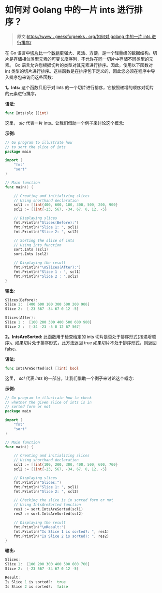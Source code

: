 # 如何对 Golang 中的一片 ints 进行排序？

> 原文:[https://www . geeksforgeeks . org/如何对 golang 中的一片 ints 进行排序/](https://www.geeksforgeeks.org/how-to-sort-a-slice-of-ints-in-golang/)

在 Go 语言中[切片](https://www.geeksforgeeks.org/slices-in-golang/)比一个[数组](https://www.geeksforgeeks.org/arrays-in-go/)更强大、灵活、方便，是一个轻量级的数据结构。切片是存储相似类型元素的可变长度序列，不允许在同一切片中存储不同类型的元素。
Go 语言允许您根据切片的类型对其元素进行排序。因此，使用以下函数对 int 类型的切片进行排序。这些函数是在排序包下定义的，因此您必须在程序中导入排序包来访问这些函数:

**1。Ints:** 这个函数只用于对 Ints 的一个切片进行排序，它按照递增的顺序对切片的元素进行排序。

**语法:**

```go
func Ints(slc []int)
```

这里， *slc* 代表一片 ints。让我们借助一个例子来讨论这个概念:

**示例:**

```go
// Go program to illustrate how 
// to sort the slice of ints
package main

import (
    "fmt"
    "sort"
)

// Main function
func main() {

    // Creating and initializing slices
    // Using shorthand declaration
    scl1 := []int{400, 600, 100, 300, 500, 200, 900}
    scl2 := []int{-23, 567, -34, 67, 0, 12, -5}

    // Displaying slices
    fmt.Println("Slices(Before):")
    fmt.Println("Slice 1: ", scl1)
    fmt.Println("Slice 2: ", scl2)

    // Sorting the slice of ints
    // Using Ints function
    sort.Ints (scl1)
    sort.Ints (scl2)

    // Displaying the result
    fmt.Println("\nSlices(After):")
    fmt.Println("Slice 1 : ", scl1)
    fmt.Println("Slice 2 : ",scl2)
}
```

**输出:**

```go
Slices(Before):
Slice 1:  [400 600 100 300 500 200 900]
Slice 2:  [-23 567 -34 67 0 12 -5]

Slices(After):
Slice 1 :  [100 200 300 400 500 600 900]
Slice 2 :  [-34 -23 -5 0 12 67 567]

```

**2。IntsAreSorted:** 此函数用于检查给定的 ints 切片是否处于排序形式(按递增顺序)。如果切片处于排序形式，此方法返回 true 如果切片不处于排序形式，则返回 false。

**语法:**

```go
func IntsAreSorted(scl []int) bool
```

这里， *scl* 代表 *ints* 的一部分。让我们借助一个例子来讨论这个概念:

**示例:**

```go
// Go program to illustrate how to check
// whether the given slice of ints is in
// sorted form or not
package main

import (
    "fmt"
    "sort"
)

// Main function
func main() {

    // Creating and initializing slices
    // Using shorthand declaration
    scl1 := []int{100, 200, 300, 400, 500, 600, 700}
    scl2 := []int{-23, 567, -34, 67, 0, 12, -5}

    // Displaying slices
    fmt.Println("Slices:")
    fmt.Println("Slice 1: ", scl1)
    fmt.Println("Slice 2: ", scl2)

    // Checking the slice is in sorted form or not
    // Using IntsAreSorted function
    res1 := sort.IntsAreSorted(scl1)
    res2 := sort.IntsAreSorted(scl2)

    // Displaying the result
    fmt.Println("\nResult:")
    fmt.Println("Is Slice 1 is sorted?: ", res1)
    fmt.Println("Is Slice 2 is sorted?: ", res2)
}
```

**输出:**

```go
Slices:
Slice 1:  [100 200 300 400 500 600 700]
Slice 2:  [-23 567 -34 67 0 12 -5]

Result:
Is Slice 1 is sorted?:  true
Is Slice 2 is sorted?:  false

```